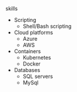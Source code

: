 skills

- Scripting
  + Shell/Bash scripting
- Cloud platforms
  + Azure
  + AWS
- Containers
  + Kubernetes
  + Docker
- Databases
  + SQL servers
  + MySql
